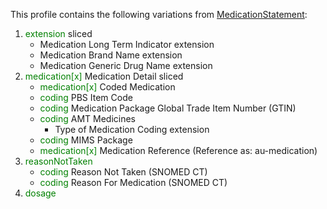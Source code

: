 This profile contains the following variations from [MedicationStatement](http://hl7.org/fhir/STU3/MedicationStatement):

1. <span style='color:green'> extension </span>  sliced
   * Medication Long Term Indicator extension
   * Medication Brand Name extension
   * Medication Generic Drug Name extension
1. <span style='color:green'> medication[x] </span> Medication Detail sliced
   * <span style='color:green'> medication[x] </span> Coded Medication
   * <span style='color:green'> coding </span> PBS Item Code
   * <span style='color:green'> coding </span> Medication Package Global Trade Item Number (GTIN)
   * <span style='color:green'> coding </span> 	AMT Medicines
      * Type of Medication Coding extension
   * <span style='color:green'> coding </span> MIMS Package
   * <span style='color:green'> medication[x] </span> Medication Reference (Reference as: au-medication)
1. <span style='color:green'> reasonNotTaken </span> 
   * <span style='color:green'> coding </span> Reason Not Taken (SNOMED CT)
   * <span style='color:green'> coding </span> Reason For Medication (SNOMED CT)
1. <span style='color:green'> dosage </span> 